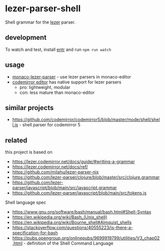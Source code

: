 # lezer-parser-shell

Shell grammar for the [lezer](https://lezer.codemirror.net/) parser.

## development

To watch and test, install [entr](http://eradman.com/entrproject/) and run `npm run watch`

## usage

* [monaco-lezer-parser](https://github.com/milahu/monaco-lezer-parser) - use lezer parsers in monaco-editor
* [codemirror editor](https://github.com/codemirror/view) has native support for lezer parsers
  * pro: lightweight, modular
  * con: less mature than monaco-editor

## similar projects

* https://github.com/codemirror/codemirror5/blob/master/mode/shell/shell.js - shell parser for codemirror 5

## related

this project is based on

* https://lezer.codemirror.net/docs/guide/#writing-a-grammar
* https://lezer.codemirror.net/docs/ref/
* https://github.com/milahu/lezer-parser-nix
* https://github.com/lezer-parser/clojure/blob/master/src/clojure.grammar
* https://github.com/lezer-parser/javascript/blob/main/src/javascript.grammar
* https://github.com/lezer-parser/javascript/blob/main/src/tokens.js

Shell language spec

* https://www.gnu.org/software/bash/manual/bash.html#Shell-Syntax
* https://en.wikipedia.org/wiki/Bash_(Unix_shell)
* https://en.wikipedia.org/wiki/Bourne_shell#Almquist_shells
* https://stackoverflow.com/questions/40555223/is-there-a-specification-for-bash
* https://pubs.opengroup.org/onlinepubs/9699919799/utilities/V3_chap02.html - definition of the Shell Command Language
